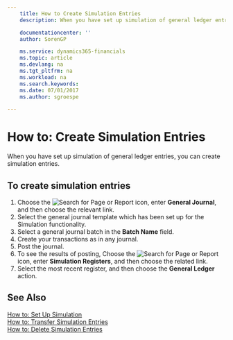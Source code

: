 ```yaml
---
    title: How to Create Simulation Entries
    description: When you have set up simulation of general ledger entries, you can create simulation entries.

    documentationcenter: ''
    author: SorenGP

    ms.service: dynamics365-financials
    ms.topic: article
    ms.devlang: na
    ms.tgt_pltfrm: na
    ms.workload: na
    ms.search.keywords:
    ms.date: 07/01/2017
    ms.author: sgroespe

---
```

# How to: Create Simulation Entries
When you have set up simulation of general ledger entries, you can create simulation entries.  

## To create simulation entries  

1.  Choose the ![Search for Page or Report](../../media/ui-search/search_small.png "Search for Page or Report icon") icon, enter **General Journal**, and then choose the relevant link.  
2.  Select the general journal template which has been set up for the Simulation functionality.  
3.  Select a general journal batch in the **Batch Name** field.  
4.  Create your transactions as in any journal.  
5.  Post the journal.  
6.  To see the results of posting, Choose the ![Search for Page or Report](../../media/ui-search/search_small.png "Search for Page or Report icon") icon, enter **Simulation Registers**, and then choose the related link.  
7.  Select the most recent register, and then choose the **General Ledger** action.  

## See Also  
 [How to: Set Up Simulation](how-to-set-up-simulation.md)   
 [How to: Transfer Simulation Entries](how-to-transfer-simulation-entries.md)   
 [How to: Delete Simulation Entries](how-to-delete-simulation-entries.md)

